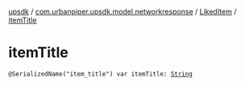 [upsdk](../../index.md) / [com.urbanpiper.upsdk.model.networkresponse](../index.md) / [LikedItem](index.md) / [itemTitle](./item-title.md)

# itemTitle

`@SerializedName("item_title") var itemTitle: `[`String`](https://kotlinlang.org/api/latest/jvm/stdlib/kotlin/-string/index.html)